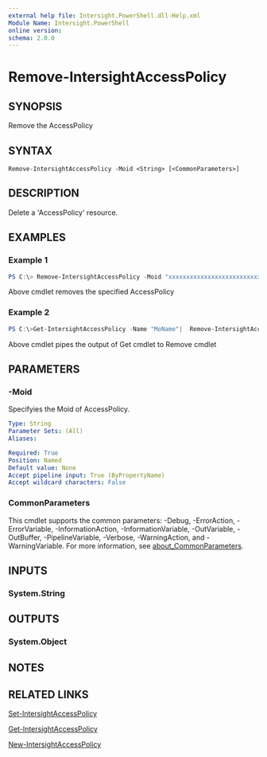 ```yaml
---
external help file: Intersight.PowerShell.dll-Help.xml
Module Name: Intersight.PowerShell
online version:
schema: 2.0.0
---
```


# Remove-IntersightAccessPolicy

## SYNOPSIS
Remove the AccessPolicy

## SYNTAX

```
Remove-IntersightAccessPolicy -Moid <String> [<CommonParameters>]
```

## DESCRIPTION
Delete a &apos;AccessPolicy&apos; resource.

## EXAMPLES

### Example 1
```powershell
PS C:\> Remove-IntersightAccessPolicy -Moid "xxxxxxxxxxxxxxxxxxxxxxxxxxx"
```
Above cmdlet removes the specified AccessPolicy 

### Example 2
```powershell
PS C:\>Get-IntersightAccessPolicy -Name "MoName"|  Remove-IntersightAccessPolicy
```
Above cmdlet pipes the output of Get cmdlet to Remove cmdlet

## PARAMETERS

### -Moid
Specifyies the Moid of AccessPolicy.

```yaml
Type: String
Parameter Sets: (All)
Aliases:

Required: True
Position: Named
Default value: None
Accept pipeline input: True (ByPropertyName)
Accept wildcard characters: False
```

### CommonParameters
This cmdlet supports the common parameters: -Debug, -ErrorAction, -ErrorVariable, -InformationAction, -InformationVariable, -OutVariable, -OutBuffer, -PipelineVariable, -Verbose, -WarningAction, and -WarningVariable. For more information, see [about_CommonParameters](http://go.microsoft.com/fwlink/?LinkID=113216).

## INPUTS

### System.String

## OUTPUTS

### System.Object
## NOTES

## RELATED LINKS

[Set-IntersightAccessPolicy](./Set-IntersightAccessPolicy.md)

[Get-IntersightAccessPolicy](./Get-IntersightAccessPolicy.md)

[New-IntersightAccessPolicy](./New-IntersightAccessPolicy.md)

